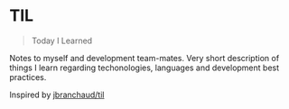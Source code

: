 # TIL

> Today I Learned

Notes to myself and development team-mates. Very short description of things I learn regarding techonologies, languages and development best practices.

Inspired by [jbranchaud/til](https://github.com/jbranchaud/til)
